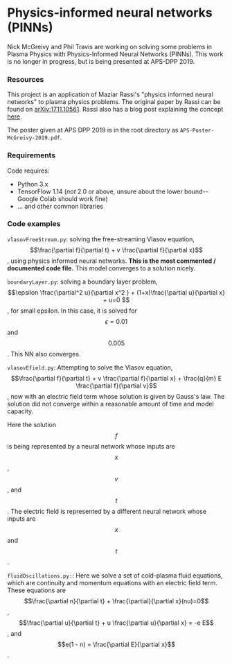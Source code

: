 # Physics-informed neural networks (PINNs)

Nick McGreivy and Phil Travis are working on solving some problems in Plasma Physics with Physics-Informed Neural Networks (PINNs). This work is no longer in progress, but is being presented at APS-DPP 2019.

### Resources
This project is an application of Maziar Rassi's "physics informed neural networks" to plasma physics problems. The original paper by Rassi can be found on [arXiv:1711.10561](https://arxiv.org/abs/1711.10561). Rassi also has a blog post explaining the concept [here](http://www.dam.brown.edu/people/mraissi/research/1_physics_informed_neural_networks/).

The poster given at APS DPP 2019 is in the root directory as `APS-Poster-McGreivy-2019.pdf`.

### Requirements
Code requires:

* Python 3.x
* TensorFlow 1.14 (*not* 2.0 or above, unsure about the lower bound--Google Colab should work fine)
* ... and other common libraries

### Code examples
`vlasovFreeStream.py`: solving the free-streaming Vlasov equation, $$\frac{\partial f}{\partial t} + v \frac{\partial f}{\partial x}$$, using physics informed neural networks. __This is the most commented / documented code file.__ This model converges to a solution nicely.

`boundaryLayer.py`: solving a boundary layer problem, $$\epsilon \frac{\partial^2 u}{\partial x^2 } + (1+x)\frac{\partial u}{\partial x} + u=0 $$, for small epsilon. In this case, it is solved for $$\epsilon = 0.01$$ and $$0.005$$. This NN also converges.

`vlasovEfield.py`: Attempting to solve the Vlasov equation, $$\frac{\partial f}{\partial t} + v \frac{\partial f}{\partial x} + \frac{q}{m} E \frac{\partial f}{\partial v}$$, now with an electric field term whose solution is given by Gauss's law. The solution did not converge within a reasonable amount of time and model capacity. 

Here the solution $$f$$ is being represented by a neural network whose inputs are $$x$$, $$v$$, and $$t$$. The electric field is represented by a different neural network whose inputs are $$x$$ and $$t$$. 

`fluidOscillations.py:`: Here we solve a set of cold-plasma fluid equations, which are continuity and momentum equations with an electric field term. These equations are $$\frac{\partial n}{\partial t} + \frac{\partial}{\partial x}(nu)=0$$, $$\frac{\partial u}{\partial t} + u \frac{\partial u}{\partial x} = -e E$$, and $$e(1 - n) = \frac{\partial E}{\partial x}$$. 
